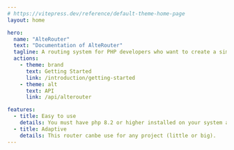 ```yaml
---
# https://vitepress.dev/reference/default-theme-home-page
layout: home

hero:
  name: "AlteRouter"
  text: "Documentation of AlteRouter"
  tagline: A routing system for PHP developers who want to create a simple and fast router. Inspired by the project AltoRouter.
  actions:
    - theme: brand
      text: Getting Started
      link: /introduction/getting-started
    - theme: alt
      text: API
      link: /api/alterouter

features:
  - title: Easy to use
    details: You must have php 8.2 or higher installed on your system and composer.
  - title: Adaptive
    details: This router canbe use for any project (little or big).
---
```


